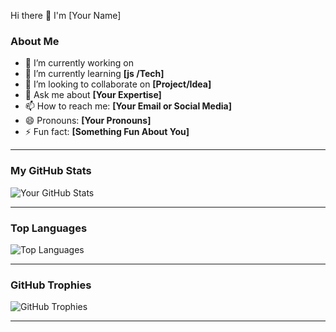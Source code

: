 Hi there 👋 I'm [Your Name]

### About Me
- 🔭 I’m currently working on **[](link-to-project)**
- 🌱 I’m currently learning **[js /Tech]**
- 👯 I’m looking to collaborate on **[Project/Idea]**
- 💬 Ask me about **[Your Expertise]**
- 📫 How to reach me: **[Your Email or Social Media]**
- 😄 Pronouns: **[Your Pronouns]**
- ⚡ Fun fact: **[Something Fun About You]**

---

### My GitHub Stats

![Your GitHub Stats](https://github-readme-stats.vercel.app/api?username=yourusername&show_icons=true&theme=radical)

---

### Top Languages

![Top Languages](https://github-readme-stats.vercel.app/api/top-langs/?username=yourusername&layout=compact)

---

### GitHub Trophies

![GitHub Trophies](https://github-profile-trophy.vercel.app/?username=yourusername&theme=onedark)

---
